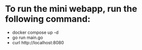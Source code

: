 # To run the mini webapp, run the following command:
- docker compose up -d
- go run main.go
- curl http://localhost:8080